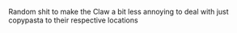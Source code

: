 Random shit to make the Claw a bit less annoying to deal with
just copypasta to their respective locations
